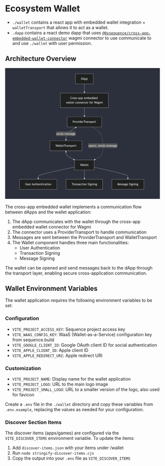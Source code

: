 # Ecosystem Wallet

- `./wallet` contains a react app with embedded wallet integration + `walletTransport` that allows it to act as a wallet.
- `.dapp` contains a react demo dapp that uses [`@0xsequence/cross-app-embedded-wallet-connector`](https://github.com/0xsequence/cross-app-embedded-wallet-connector) wagmi connector to use communicate to and use `./wallet` with user permission.

## Architecture Overview

![Cross App Embedded Wallet Architecture](./docs/architecture.png)

The cross-app embedded wallet implements a communication flow between dApps and the wallet application:

1. The dApp communicates with the wallet through the cross-app embedded wallet connector for Wagmi
2. The connector uses a ProviderTransport to handle communication
3. Messages are sent between the ProviderTransport and WalletTransport
4. The Wallet component handles three main functionalities:
   - User Authentication
   - Transaction Signing
   - Message Signing

The wallet can be opened and send messages back to the dApp through the transport layer, enabling secure cross-application communication.

## Wallet Environment Variables

The wallet application requires the following environment variables to be set:

### Configuration

- `VITE_PROJECT_ACCESS_KEY`: Sequence project access key
- `VITE_WAAS_CONFIG_KEY`: WaaS (Wallet-as-a-Service) configuration key from sequence.build
- `VITE_GOOGLE_CLIENT_ID`: Google OAuth client ID for social authentication
- `VITE_APPLE_CLIENT_ID`: Apple client ID
- `VITE_APPLE_REDIRECT_URI`: Apple redirect URI

### Customization

- `VITE_PROJECT_NAME`: Display name for the wallet application
- `VITE_PROJECT_LOGO`: URL to the main logo image
- `VITE_PROJECT_SMALL_LOGO`: URL to a smaller version of the logo, also used for favicon

Create a `.env` file in the `./wallet` directory and copy these variables from `.env.example`, replacing the values as needed for your configuration.

### Discover Section Items

The discover items (apps/games) are configured via the `VITE_DISCOVER_ITEMS` environment variable. To update the items:

1. Add `discover-items.json` with your items under /wallet
2. Run `node stringify-discover-items.cjs`
3. Copy the output into your `.env` file as `VITE_DISCOVER_ITEMS`
